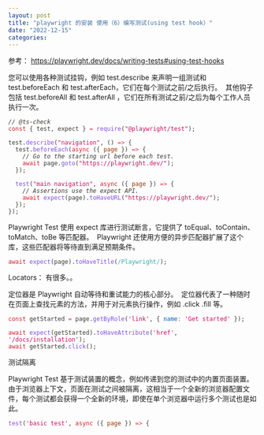 ```yaml
---
layout: post
title: "playwright 的安装 使用（6）编写测试(using test hook）"
date: "2022-12-15"
categories: 
---
```

<p>参考： <a href="https://playwright.dev/docs/writing-tests#using-test-hooks">https://playwright.dev/docs/writing-tests#using-test-hooks</a></p>

<p>您可以使用各种测试挂钩，例如 test.describe 来声明一组测试和 test.beforeEach 和 test.afterEach，它们在每个测试之前/之后执行。&nbsp; 其他钩子包括 test.beforeAll 和 test.afterAll ，它们在所有测试之前/之后为每个工作人员执行一次。</p>

<pre>
<code><span style="color:#393a34"><em>// @ts-check</em>
</span><span style="color:#393a34"><span style="color:#cf222e">const</span> <span style="color:#393a34">{</span> test<span style="color:#393a34">,</span> expect <span style="color:#393a34">}</span> <span style="color:#d73a49">=</span> <span style="color:#8250df">require</span><span style="color:#393a34">(</span><span style="color:#c6105f">&quot;@playwright/test&quot;</span><span style="color:#393a34">)</span><span style="color:#393a34">;</span>
</span>
<span style="color:#393a34">test<span style="color:#393a34">.</span><span style="color:#8250df">describe</span><span style="color:#393a34">(</span><span style="color:#c6105f">&quot;navigation&quot;</span><span style="color:#393a34">,</span> <span style="color:#393a34">(</span><span style="color:#393a34">)</span> <span style="color:#d73a49">=&gt;</span> <span style="color:#393a34">{</span>
</span><span style="color:#393a34">  test<span style="color:#393a34">.</span><span style="color:#8250df">beforeEach</span><span style="color:#393a34">(</span><span style="color:#cf222e">async</span> <span style="color:#393a34">(</span><span style="color:#393a34">{</span><span style="color:#953800"> page </span><span style="color:#393a34">}</span><span style="color:#393a34">)</span> <span style="color:#d73a49">=&gt;</span> <span style="color:#393a34">{</span>
</span><span style="color:#393a34">    <em>// Go to the starting url before each test.</em>
</span><span style="color:#393a34">    <span style="color:#cf222e">await</span> page<span style="color:#393a34">.</span><span style="color:#8250df">goto</span><span style="color:#393a34">(</span><span style="color:#c6105f">&quot;https://playwright.dev/&quot;</span><span style="color:#393a34">)</span><span style="color:#393a34">;</span>
</span><span style="color:#393a34">  <span style="color:#393a34">}</span><span style="color:#393a34">)</span><span style="color:#393a34">;</span>
</span>
<span style="color:#393a34">  <span style="color:#8250df">test</span><span style="color:#393a34">(</span><span style="color:#c6105f">&quot;main navigation&quot;</span><span style="color:#393a34">,</span> <span style="color:#cf222e">async</span> <span style="color:#393a34">(</span><span style="color:#393a34">{</span><span style="color:#953800"> page </span><span style="color:#393a34">}</span><span style="color:#393a34">)</span> <span style="color:#d73a49">=&gt;</span> <span style="color:#393a34">{</span>
</span><span style="color:#393a34">    <em>// Assertions use the expect API.</em>
</span><span style="color:#393a34">    <span style="color:#cf222e">await</span> <span style="color:#8250df">expect</span><span style="color:#393a34">(</span>page<span style="color:#393a34">)</span><span style="color:#393a34">.</span><span style="color:#8250df">toHaveURL</span><span style="color:#393a34">(</span><span style="color:#c6105f">&quot;https://playwright.dev/&quot;</span><span style="color:#393a34">)</span><span style="color:#393a34">;</span>
</span><span style="color:#393a34">  <span style="color:#393a34">}</span><span style="color:#393a34">)</span><span style="color:#393a34">;</span>
</span><span style="color:#393a34"><span style="color:#393a34">}</span><span style="color:#393a34">)</span><span style="color:#393a34">;</span></span></code></pre>

<p>Playwright Test 使用 expect 库进行测试断言，它提供了 toEqual、toContain、toMatch、toBe 等匹配器。&nbsp; Playwright 还使用方便的异步匹配器扩展了这个库，这些匹配器将等待直到满足预期条件。</p>

<pre>
<code><span style="color:#393a34"><span style="color:#cf222e">await</span> <span style="color:#8250df">expect</span><span style="color:#393a34">(</span>page<span style="color:#393a34">)</span><span style="color:#393a34">.</span><span style="color:#8250df">toHaveTitle</span><span style="color:#393a34">(</span><span style="color:#36acaa">/</span><span style="color:#36acaa">Playwright</span><span style="color:#36acaa">/</span><span style="color:#393a34">)</span><span style="color:#393a34">;</span></span></code></pre>

<p>Locators： 有很多。。</p>

<p>定位器是 Playwright 自动等待和重试能力的核心部分。&nbsp; 定位器代表了一种随时在页面上查找元素的方法，并用于对元素执行操作，例如 .click .fill 等。</p>

<pre>
<code><span style="color:#393a34"><span style="color:#cf222e">const</span> getStarted <span style="color:#d73a49">=</span> page<span style="color:#393a34">.</span><span style="color:#8250df">getByRole</span><span style="color:#393a34">(</span><span style="color:#c6105f">&#39;link&#39;</span><span style="color:#393a34">,</span> <span style="color:#393a34">{</span> <span style="color:#005cc5">name</span><span style="color:#d73a49">:</span> <span style="color:#c6105f">&#39;Get started&#39;</span> <span style="color:#393a34">}</span><span style="color:#393a34">)</span><span style="color:#393a34">;</span>
</span>
<span style="color:#393a34"><span style="color:#cf222e">await</span> <span style="color:#8250df">expect</span><span style="color:#393a34">(</span>getStarted<span style="color:#393a34">)</span><span style="color:#393a34">.</span><span style="color:#8250df">toHaveAttribute</span><span style="color:#393a34">(</span><span style="color:#c6105f">&#39;href&#39;</span><span style="color:#393a34">,</span> <span style="color:#c6105f">&#39;/docs/installation&#39;</span><span style="color:#393a34">)</span><span style="color:#393a34">;</span>
</span><span style="color:#393a34"><span style="color:#cf222e">await</span> getStarted<span style="color:#393a34">.</span><span style="color:#8250df">click</span><span style="color:#393a34">(</span><span style="color:#393a34">)</span><span style="color:#393a34">;</span></span></code></pre>

<p>测试隔离</p>

<p>Playwright Test 基于测试装置的概念，例如传递到您的测试中的内置页面装置。&nbsp; 由于浏览器上下文，页面在测试之间被隔离，这相当于一个全新的浏览器配置文件，每个测试都会获得一个全新的环境，即使在单个浏览器中运行多个测试也是如此。</p>

<pre>
<code><span style="color:#393a34"><span style="color:#8250df">test</span><span style="color:#393a34">(</span><span style="color:#c6105f">&#39;basic test&#39;</span><span style="color:#393a34">,</span> <span style="color:#cf222e">async</span> <span style="color:#393a34">(</span><span style="color:#393a34">{</span><span style="color:#953800"> page </span><span style="color:#393a34">}</span><span style="color:#393a34">)</span> <span style="color:#d73a49">=&gt;</span> <span style="color:#393a34">{</span></span></code></pre>

